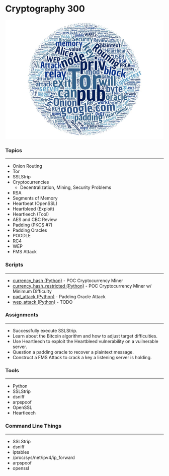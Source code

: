 # Cryptography 300

![alt text](https://raw.githubusercontent.com/TK05/SecureSet_2018/master/images/cry300wc.jpg "Aggregated From Lesson Files")


### Topics
------

* Onion Routing
* Tor
* SSLStrip
* Cryptocurrencies
    * Decentralization, Mining, Security Problems
* RSA
* Segments of Memory
* Heartbeat (OpenSSL)
* Heartbleed (Exploit)
* Heartleech (Tool)
* AES and CBC Review
* Padding (PKCS #7)
* Padding Oracles
* POODLE
* RC4
* WEP
* FMS Attack


### Scripts
-----
* [currency_hash (Python)] - POC Cryptocurrency Miner
* [currency_hash_restricted (Python)] - POC Cryptocurrency Miner w/ Minimum Difficulty
* [pad_attack (Python)] - Padding Oracle Attack
* [wep_attack (Python)] - TODO

[currency_hash (Python)]: https://github.com/TK05/SecureSet_2018/tree/master/cry300/hw/currency_hash
[currency_hash_restricted (Python)]: https://github.com/TK05/SecureSet_2018/tree/master/cry300/hw/currency_hash_restricted
[pad_attack (Python)]: https://github.com/TK05/SecureSet_2018/tree/master/cry300/hw/padding_oracle
[wep_attack (Python)]: https://github.com/TK05/SecureSet_2018/tree/master/cry300/hw/wep_attack

### Assignments
------

* Successfully execute SSLStrip.
* Learn about the Bitcoin algorithm and how to adjust target difficulties.
* Use Heartleech to exploit the Heartbleed vulnerability on a vuilnerable server.
* Question a padding oracle to recover a plaintext message.
* Construct a FMS Attack to crack a key a listening server is holding.


### Tools
------

* Python
* SSLStrip
* dsniff
* arpspoof
* OpenSSL
* Heartleech                


### Command Line Things
------

* SSLStrip
* dsniff
* iptables
* /proc/sys/net/ipv4/ip_forward
* arpspoof
* openssl